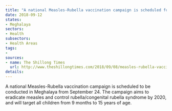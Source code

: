 ```yaml
---
title: "A national Measles-Rubella vaccination campaign is scheduled for Meghalaya"
date: 2018-09-12
states:
- Meghalaya
sectors:
- Health
subsectors:
- Health Areas
tags:
- 
sources:
- name: The Shillong Times
  url: http://www.theshillongtimes.com/2018/09/08/measles-rubella-vaccination-campaign-in-meghalaya/
details:
---
```


A national Measles-Rubella vaccination campaign is scheduled to be conducted in Meghalaya from September 24. The campaign aims to eradicate measles and control rubella/congenital rubella syndrome by 2020, and will target all children from 9 months to 15 years of age.

